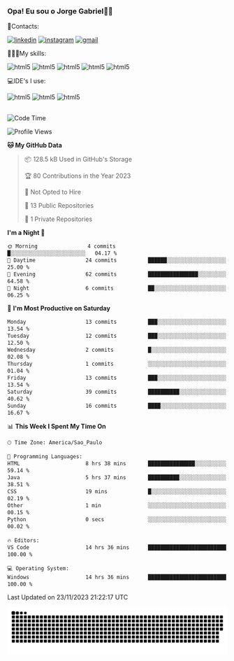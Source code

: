 
### Opa! Eu sou o Jorge Gabriel🤚🏾
📱Contacts: 

[![linkedin](https://img.shields.io/badge/LinkedIn-0077B5?style=for-the-badge&logo=linkedin&logoColor=white)](https://www.linkedin.com/in/jorge-g-717603souzag)
[![instagram](https://img.shields.io/badge/Instagram-E4405F?style=for-the-badge&logo=instagram&logoColor=white)](https://www.instagram.com/jorge__gabriel_/)
[![gmail](https://img.shields.io/badge/Gmail-D14836?style=for-the-badge&logo=gmail&logoColor=white)](https://mail.google.com/mail/u/0/?fs=1&tf=cm&source=mailto&to=gabrielgomes2003@gmail.com)

🧑🏾‍💻My skills:
<div <style>
    <img aling="center" alt="html5" src="https://img.shields.io/badge/java-%23ED8B00.svg?style=for-the-badge&logo=openjdk&logoColor=white"/>
    <img aling="center" alt="html5" src="https://img.shields.io/badge/python-3670A0?style=for-the-badge&logo=python&logoColor=ffdd54"/> 
    <img aling="center" alt="html5" src="https://img.shields.io/badge/html5-%23E34F26.svg?style=for-the-badge&logo=html5&logoColor=white"/> 
    <img aling="center" alt="html5" src="https://img.shields.io/badge/github-%23121011.svg?style=for-the-badge&logo=github&logoColor=white"/>
    <img aling="center" alt="html5" src="https://img.shields.io/badge/Figma-F24E1E?style=for-the-badge&logo=figma&logoColor=white"/><br>

💻IDE's I use:
<div <style>
     <img aling="center" alt="html5" src="https://img.shields.io/badge/pycharm-143?style=for-the-badge&logo=pycharm&logoColor=black&color=black&labelColor=green"/>  
     <img aling="center" alt="html5" src="https://img.shields.io/badge/Visual_Studio_Code-0078D4?style=for-the-badge&logo=visual%20studio%20code&logoColor=white"/> 
  <img aling="center" alt="html5" src="https://img.shields.io/badge/IntelliJIDEA-000000.svg?style=for-the-badge&logo=intellij-idea&logoColor=white"/>
</div><br>


<!--START_SECTION:waka-->
![Code Time](http://img.shields.io/badge/Code%20Time-141%20hrs%2049%20mins-blue)

![Profile Views](http://img.shields.io/badge/Profile%20Views-0-blue)

**🐱 My GitHub Data** 

> 📦 128.5 kB Used in GitHub's Storage 
 > 
> 🏆 80 Contributions in the Year 2023
 > 
> 🚫 Not Opted to Hire
 > 
> 📜 13 Public Repositories 
 > 
> 🔑 1 Private Repositories 
 > 
**I'm a Night 🦉** 

```text
🌞 Morning                4 commits           █░░░░░░░░░░░░░░░░░░░░░░░░   04.17 % 
🌆 Daytime                24 commits          ██████░░░░░░░░░░░░░░░░░░░   25.00 % 
🌃 Evening                62 commits          ████████████████░░░░░░░░░   64.58 % 
🌙 Night                  6 commits           ██░░░░░░░░░░░░░░░░░░░░░░░   06.25 % 
```
📅 **I'm Most Productive on Saturday** 

```text
Monday                   13 commits          ███░░░░░░░░░░░░░░░░░░░░░░   13.54 % 
Tuesday                  12 commits          ███░░░░░░░░░░░░░░░░░░░░░░   12.50 % 
Wednesday                2 commits           █░░░░░░░░░░░░░░░░░░░░░░░░   02.08 % 
Thursday                 1 commits           ░░░░░░░░░░░░░░░░░░░░░░░░░   01.04 % 
Friday                   13 commits          ███░░░░░░░░░░░░░░░░░░░░░░   13.54 % 
Saturday                 39 commits          ██████████░░░░░░░░░░░░░░░   40.62 % 
Sunday                   16 commits          ████░░░░░░░░░░░░░░░░░░░░░   16.67 % 
```


📊 **This Week I Spent My Time On** 

```text
🕑︎ Time Zone: America/Sao_Paulo

💬 Programming Languages: 
HTML                     8 hrs 38 mins       ███████████████░░░░░░░░░░   59.14 % 
Java                     5 hrs 37 mins       ██████████░░░░░░░░░░░░░░░   38.51 % 
CSS                      19 mins             █░░░░░░░░░░░░░░░░░░░░░░░░   02.19 % 
Other                    1 min               ░░░░░░░░░░░░░░░░░░░░░░░░░   00.15 % 
Python                   0 secs              ░░░░░░░░░░░░░░░░░░░░░░░░░   00.02 % 

🔥 Editors: 
VS Code                  14 hrs 36 mins      █████████████████████████   100.00 % 

💻 Operating System: 
Windows                  14 hrs 36 mins      █████████████████████████   100.00 % 
```


 Last Updated on 23/11/2023 21:22:17 UTC
<!--END_SECTION:waka-->





<img alt="github-snake" src="https://github.com/J0rgeGabriel/J0rgeGabriel/blob/output/github-contribution-grid-snake-dark.svg" />
